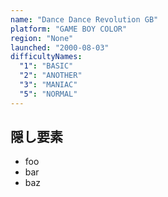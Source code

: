 ```yaml
---
name: "Dance Dance Revolution GB"
platform: "GAME BOY COLOR"
region: "None"
launched: "2000-08-03"
difficultyNames:
  "1": "BASIC"
  "2": "ANOTHER"
  "3": "MANIAC"
  "5": "NORMAL"
---
```


## 隠し要素

- foo
- bar
- baz
